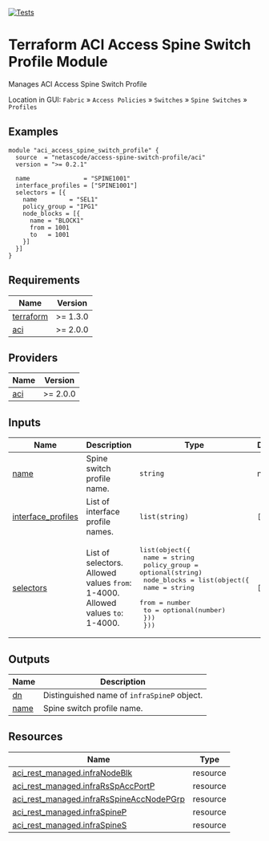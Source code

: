 <!-- BEGIN_TF_DOCS -->
[![Tests](https://github.com/netascode/terraform-aci-access-spine-switch-profile/actions/workflows/test.yml/badge.svg)](https://github.com/netascode/terraform-aci-access-spine-switch-profile/actions/workflows/test.yml)

# Terraform ACI Access Spine Switch Profile Module

Manages ACI Access Spine Switch Profile

Location in GUI:
`Fabric` » `Access Policies` » `Switches` » `Spine Switches` » `Profiles`

## Examples

```hcl
module "aci_access_spine_switch_profile" {
  source  = "netascode/access-spine-switch-profile/aci"
  version = ">= 0.2.1"

  name               = "SPINE1001"
  interface_profiles = ["SPINE1001"]
  selectors = [{
    name         = "SEL1"
    policy_group = "IPG1"
    node_blocks = [{
      name = "BLOCK1"
      from = 1001
      to   = 1001
    }]
  }]
}
```

## Requirements

| Name | Version |
|------|---------|
| <a name="requirement_terraform"></a> [terraform](#requirement\_terraform) | >= 1.3.0 |
| <a name="requirement_aci"></a> [aci](#requirement\_aci) | >= 2.0.0 |

## Providers

| Name | Version |
|------|---------|
| <a name="provider_aci"></a> [aci](#provider\_aci) | >= 2.0.0 |

## Inputs

| Name | Description | Type | Default | Required |
|------|-------------|------|---------|:--------:|
| <a name="input_name"></a> [name](#input\_name) | Spine switch profile name. | `string` | n/a | yes |
| <a name="input_interface_profiles"></a> [interface\_profiles](#input\_interface\_profiles) | List of interface profile names. | `list(string)` | `[]` | no |
| <a name="input_selectors"></a> [selectors](#input\_selectors) | List of selectors. Allowed values `from`: 1-4000. Allowed values `to`: 1-4000. | <pre>list(object({<br>    name         = string<br>    policy_group = optional(string)<br>    node_blocks = list(object({<br>      name = string<br>      from = number<br>      to   = optional(number)<br>    }))<br>  }))</pre> | `[]` | no |

## Outputs

| Name | Description |
|------|-------------|
| <a name="output_dn"></a> [dn](#output\_dn) | Distinguished name of `infraSpineP` object. |
| <a name="output_name"></a> [name](#output\_name) | Spine switch profile name. |

## Resources

| Name | Type |
|------|------|
| [aci_rest_managed.infraNodeBlk](https://registry.terraform.io/providers/CiscoDevNet/aci/latest/docs/resources/rest_managed) | resource |
| [aci_rest_managed.infraRsSpAccPortP](https://registry.terraform.io/providers/CiscoDevNet/aci/latest/docs/resources/rest_managed) | resource |
| [aci_rest_managed.infraRsSpineAccNodePGrp](https://registry.terraform.io/providers/CiscoDevNet/aci/latest/docs/resources/rest_managed) | resource |
| [aci_rest_managed.infraSpineP](https://registry.terraform.io/providers/CiscoDevNet/aci/latest/docs/resources/rest_managed) | resource |
| [aci_rest_managed.infraSpineS](https://registry.terraform.io/providers/CiscoDevNet/aci/latest/docs/resources/rest_managed) | resource |
<!-- END_TF_DOCS -->